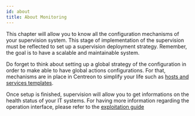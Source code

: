 ```yaml
---
id: about
title: About Monitoring
---
```


This chapter will allow you to know all the configuration mechanisms of your supervision system. This stage of
implementation of the supervision must be reflected to set up a supervision deployment strategy. Remember, the goal is
to have a scalable and maintainable system.

Do forget to think about setting up a global strategy of the configuration in order to make able to have global actions
configurations. For that, mechanisms are in place in Centreon to simplify your life such as [hosts and services templates](templates).

Once setup is finished, supervision will allow you to get informations on the health status of your IT systems. For
having more information regarding the operation interface, please refer to the
[exploitation guide](../alerts-notifications/init-alerts-notifications)